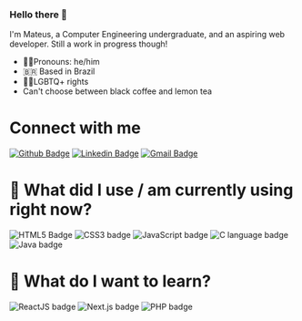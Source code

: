 ### Hello there 🍋

I'm Mateus, a Computer Engineering undergraduate, and an aspiring web developer. Still a work in progress though!

- 👨‍🦱Pronouns: he/him
- 🇧🇷 Based in Brazil
- 🏳️‍🌈LGBTQ+ rights 
- Can't choose between black coffee and lemon tea

# Connect with me

[![Github Badge](https://img.shields.io/badge/-Github-000?style=for-the-badge&logo=Github&logoColor=white&link=https://github.com/lemonteus)](https://github.com/lemonteus)
[![Linkedin Badge](https://img.shields.io/badge/-LinkedIn-blue?style=for-the-badge&logo=Linkedin&logoColor=white&link=https://www.linkedin.com/in/lemontea/)](https://www.linkedin.com/in/lemontea/)
[![Gmail Badge](https://img.shields.io/badge/-Gmail-c14438?style=for-the-badge&logo=Gmail&logoColor=white&link=mailto:thiago.fdornelles@gmail.com)](mailto:lemonsmateus@gmail.com)

# 🚀 What did I use / am currently using right now?

![HTML5 Badge](https://img.shields.io/badge/HTML5-E34F26?style=flat-square&logo=html5&logoColor=white)
![CSS3 badge](https://img.shields.io/badge/CSS3-1572B6?style=flat-square&logo=css3&logoColor=white)
![JavaScript badge](https://img.shields.io/badge/JavaScript-F7DF1E?style=flat-square&logo=javascript&logoColor=black)
![C language badge](https://img.shields.io/badge/C-00599C?style=flat-square&logo=c&logoColor=white)
![Java badge](https://img.shields.io/badge/Java-ED8B00?style=flat-square&logo=java&logoColor=white)

# 🌱 What do I want to learn? 

![ReactJS badge](https://img.shields.io/badge/React-61DAFB?style=flat-square&logo=react&logoColor=black)
![Next.js badge](https://img.shields.io/badge/Next.js-000000?style=flat-square&logo=next.js&logoColor=white)
![PHP badge](https://img.shields.io/badge/PHP-777BB4?style=flat-square&logo=php&logoColor=white)

<!--
**lemonteus/lemonteus** is a ✨ _special_ ✨ repository because its `README.md` (this file) appears on your GitHub profile.

Here are some ideas to get you started:

- 🔭 I’m currently working on ...
- 🌱 I’m currently learning ...
- 👯 I’m looking to collaborate on ...
- 🤔 I’m looking for help with ...
- 💬 Ask me about ...
- 📫 How to reach me: ...
- 😄 Pronouns: ...
- ⚡ Fun fact: ...
-->
